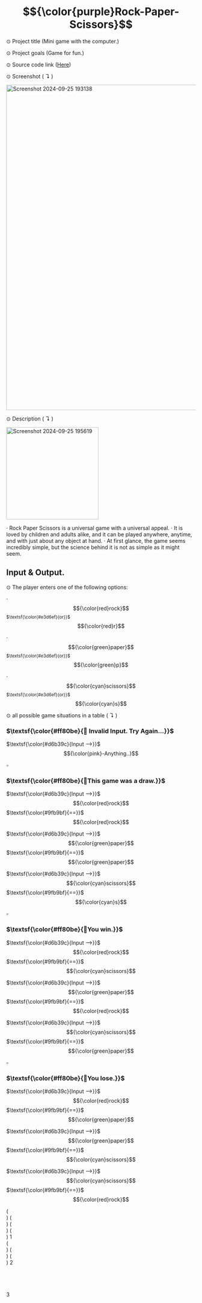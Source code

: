 # $${\color{purple}Rock-Paper-Scissors}$$ 

⊙ Project title (Mini game with the computer.)


⊙ Project goals (Game for fun.)


⊙ Source code link ([Here](https://github.com/TmCsharp/RockPaperScissors/blob/522ada6d26d319e3948bee980201108e3a2649ee/RockPaperScissors.cs#L1))


⊙ Screenshot ( ↴ )


<img width="863" alt="Screenshot 2024-09-25 193138" src="https://github.com/user-attachments/assets/cae36c38-3f89-46f7-a88b-f34b896020f1">



⊙ Description ( ↴ )

<img width="245" alt="Screenshot 2024-09-25 195619" src="https://github.com/user-attachments/assets/f4c17cf7-aeb5-43cb-bf10-4ebf78f945d2">


‧ Rock Paper Scissors is a universal game with a universal appeal. 
‧ It is loved by children and adults alike, and it can be played anywhere, anytime, and with just about any object at hand. 
‧ At first glance, the game seems incredibly simple, but the science behind it is not as simple as it might seem.

## Input & Output.


⊙ The player enters one of the following options:

‧ $${\color{red}rock}$$ <sub>$\textsf{\color{#e3d6ef}{or}}$</sub> $${\color{red}r}$$

‧ $${\color{green}paper}$$ <sub>$\textsf{\color{#e3d6ef}{or}}$</sub> $${\color{green}p}$$

‧ $${\color{cyan}scissors}$$ <sub>$\textsf{\color{#e3d6ef}{or}}$</sub> $${\color{cyan}s}$$


⊙ all possible game situations in a table ( ↴ )




### $\textsf{\color{#ff80be}{🔸 Invalid Input. Try Again...}}$

$\textsf{\color{#d6b39c}{Input -->}}$  $${\color{pink}-Anything..}$$

▫️

### $\textsf{\color{#ff80be}{🔸This game was a draw.}}$

$\textsf{\color{#d6b39c}{Input -->}}$ $${\color{red}rock}$$ $\textsf{\color{#9fb9bf}{==}}$
 $${\color{red}rock}$$

$\textsf{\color{#d6b39c}{Input -->}}$ $${\color{green}paper}$$ $\textsf{\color{#9fb9bf}{==}}$
 $${\color{green}paper}$$
 
$\textsf{\color{#d6b39c}{Input -->}}$ $${\color{cyan}scissors}$$ $\textsf{\color{#9fb9bf}{==}}$
 $${\color{cyan}s}$$
 
▫️

### $\textsf{\color{#ff80be}{🔸You win.}}$

$\textsf{\color{#d6b39c}{Input -->}}$ $${\color{red}rock}$$ $\textsf{\color{#9fb9bf}{==}}$
 $${\color{cyan}scissors}$$
  
$\textsf{\color{#d6b39c}{Input -->}}$ $${\color{green}paper}$$ $\textsf{\color{#9fb9bf}{==}}$
 $${\color{red}rock}$$

$\textsf{\color{#d6b39c}{Input -->}}$ $${\color{cyan}scissors}$$ $\textsf{\color{#9fb9bf}{==}}$
 $${\color{green}paper}$$
 
▫️

### $\textsf{\color{#ff80be}{🔸You lose.}}$

$\textsf{\color{#d6b39c}{Input -->}}$ $${\color{red}rock}$$ $\textsf{\color{#9fb9bf}{==}}$
 $${\color{green}paper}$$
  
$\textsf{\color{#d6b39c}{Input -->}}$ $${\color{green}paper}$$ $\textsf{\color{#9fb9bf}{==}}$
 $${\color{cyan}scissors}$$
 
$\textsf{\color{#d6b39c}{Input -->}}$ $${\color{cyan}scissors}$$ $\textsf{\color{#9fb9bf}{==}}$
 $${\color{red}rock}$$



(<br>)
(<br>)
(<br>)
(<br>)
1
<br>
(<br>)
(<br>)
(<br>)
2
<br />
<br />
<br />
<br />
<br />
3
